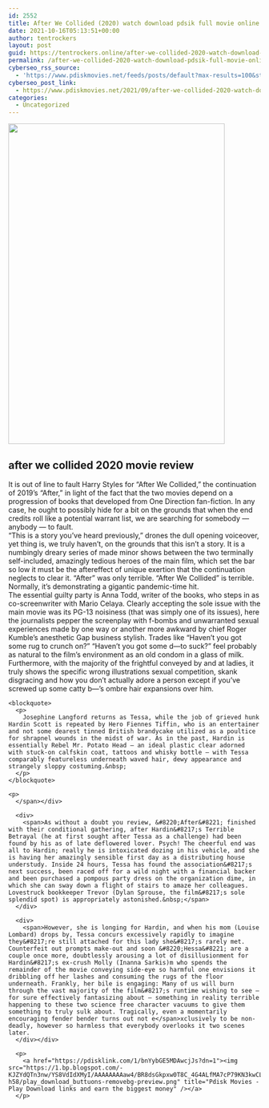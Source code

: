 ```yaml
---
id: 2552
title: After We Collided (2020) watch download pdsik full movie online
date: 2021-10-16T05:13:51+00:00
author: tentrockers
layout: post
guid: https://tentrockers.online/after-we-collided-2020-watch-download-pdsik-full-movie-online/
permalink: /after-we-collided-2020-watch-download-pdsik-full-movie-online/
cyberseo_rss_source:
  - 'https://www.pdiskmovies.net/feeds/posts/default?max-results=100&start-index=401'
cyberseo_post_link:
  - https://www.pdiskmovies.net/2021/09/after-we-collided-2020-watch-download.html
categories:
  - Uncategorized
---
```

<div class="separator">
  <a href="https://1.bp.blogspot.com/-X8pyjm9o6QA/YUWjbpfU-YI/AAAAAAAAbOk/J0jbB0Dp04YF9IcrErrr1E2E4JUX0zibgCLcBGAsYHQ/s2048/After%2BWe%2BCollided%2B%25282020%2529%2Bwatch%2Bdownload%2Bpdsik%2Bfull%2Bmovie%2Bonline.jpg" imageanchor="1"><img loading="lazy" border="0" data-original-height="2048" data-original-width="1382" height="640" src="https://1.bp.blogspot.com/-X8pyjm9o6QA/YUWjbpfU-YI/AAAAAAAAbOk/J0jbB0Dp04YF9IcrErrr1E2E4JUX0zibgCLcBGAsYHQ/w432-h640/After%2BWe%2BCollided%2B%25282020%2529%2Bwatch%2Bdownload%2Bpdsik%2Bfull%2Bmovie%2Bonline.jpg" width="432" /></a>
</div>



## after we collided 2020 movie review

<div>
  <div>
    <span>It is out of line to fault Harry Styles for &#8220;After We Collided,&#8221; the continuation of 2019&#8217;s &#8220;After,&#8221; in light of the fact that the two movies depend on a progression of books that developed from One Direction fan-fiction. In any case, he ought to possibly hide for a bit on the grounds that when the end credits roll like a potential warrant list, we are searching for somebody — anybody — to fault.&nbsp;</span>
  </div>
  
  <div>
    <span>&#8220;This is a story you&#8217;ve heard previously,&#8221; drones the dull opening voiceover, yet thing is, we truly haven&#8217;t, on the grounds that this isn&#8217;t a story. It is a numbingly dreary series of made minor shows between the two terminally self-included, amazingly tedious heroes of the main film, which set the bar so low it must be the aftereffect of unique exertion that the continuation neglects to clear it. &#8220;After&#8221; was only terrible. &#8220;After We Collided&#8221; is terrible. Normally, it&#8217;s demonstrating a gigantic pandemic-time hit.&nbsp;</span>
  </div>
  
  <div>
    <span>The essential guilty party is Anna Todd, writer of the books, who steps in as co-screenwriter with Mario Celaya. Clearly accepting the sole issue with the main movie was its PG-13 noisiness (that was simply one of its issues), here the journalists pepper the screenplay with f-bombs and unwarranted sexual experiences made by one way or another more awkward by chief Roger Kumble&#8217;s anesthetic Gap business stylish. Trades like &#8220;Haven&#8217;t you got some rug to crunch on?&#8221; &#8220;Haven&#8217;t you got some d—to suck?&#8221; feel probably as natural to the film&#8217;s environment as an old condom in a glass of milk. Furthermore, with the majority of the frightful conveyed by and at ladies, it truly shows the specific wrong illustrations sexual competition, skank disgracing and how you don&#8217;t actually adore a person except if you&#8217;ve screwed up some catty b—&#8217;s ombre hair expansions over him.&nbsp;</span>
  </div>
  
  <div>
    <span></p> 
    
    <blockquote>
      <p>
        Josephine Langford returns as Tessa, while the job of grieved hunk Hardin Scott is repeated by Hero Fiennes Tiffin, who is an entertainer and not some dearest tinned British brandycake utilized as a poultice for shrapnel wounds in the midst of war. As in the past, Hardin is essentially Rebel Mr. Potato Head — an ideal plastic clear adorned with stuck-on calfskin coat, tattoos and whisky bottle — with Tessa comparably featureless underneath waved hair, dewy appearance and strangely sloppy costuming.&nbsp;
      </p>
    </blockquote>
    
    <p>
      </span></div> 
      
      <div>
        <span>As without a doubt you review, &#8220;After&#8221; finished with their conditional gathering, after Hardin&#8217;s Terrible Betrayal (he at first sought after Tessa as a challenge) had been found by his as of late deflowered lover. Psych! The cheerful end was all to Hardin; really he is intoxicated dozing in his vehicle, and she is having her amazingly sensible first day as a distributing house understudy. Inside 24 hours, Tessa has found the association&#8217;s next success, been raced off for a wild night with a financial backer and been purchased a pompous party dress on the organization dime, in which she can sway down a flight of stairs to amaze her colleagues. Lovestruck bookkeeper Trevor (Dylan Sprouse, the film&#8217;s sole splendid spot) is appropriately astonished.&nbsp;</span>
      </div>
      
      <div>
        <span>However, she is longing for Hardin, and when his mom (Louise Lombard) drops by, Tessa concurs excessively rapidly to imagine they&#8217;re still attached for this lady she&#8217;s rarely met. Counterfeit out prompts make-out and soon &#8220;Hessa&#8221; are a couple once more, doubtlessly arousing a lot of disillusionment for Hardin&#8217;s ex-crush Molly (Inanna Sarkis)m who spends the remainder of the movie conveying side-eye so harmful one envisions it dribbling off her lashes and consuming the rugs of the floor underneath. Frankly, her bile is engaging: Many of us will burn through the vast majority of the film&#8217;s runtime wishing to see — for sure effectively fantasizing about — something in reality terrible happening to these two science free character vacuums to give them something to truly sulk about. Tragically, even a momentarily encouraging fender bender turns out not e</span>xclusively to be non-deadly, however so harmless that everybody overlooks it two scenes later.
      </div></div> 
      
      <p>
        <a href="https://pdisklink.com/1/bnYybGE5MDAwcjJs?dn=1"><img src="https://1.bp.blogspot.com/-KJZYdQTn3nw/YS8VdIdXMyI/AAAAAAAAaw4/BR8dsGkpxw0T8C_4G4ALfMA7cP79KN3kwCLcBGAsYHQ/w400-h58/play_download_buttuons-removebg-preview.png" title="Pdisk Movies - Play Download links and earn the biggest money" /></a>
      </p>